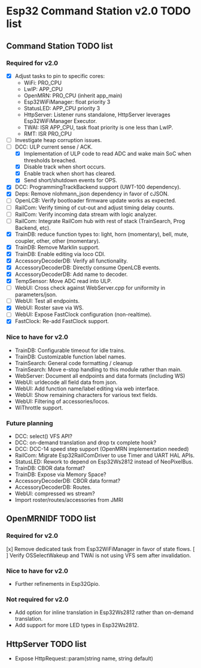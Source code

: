 # Esp32 Command Station v2.0 TODO list

## Command Station TODO list

### Required for v2.0

* [x] Adjust tasks to pin to specific cores:
    - WiFi: PRO_CPU
    - LwIP: APP_CPU
    - OpenMRN: PRO_CPU (inherit app_main)
    - Esp32WiFiManager: float priority 3
    - StatusLED: APP_CPU priority 3
    - HttpServer: Listener runs standalone, HttpServer leverages Esp32WiFiManager Executor.
    - TWAI: ISR APP_CPU, task float priority is one less than LwIP.
    - RMT: ISR PRO_CPU
* [ ] Investigate heap corruption issues.
* [ ] DCC: ULP current sense / ACK.
    - [x] Implementation of ULP code to read ADC and wake main SoC when thresholds breached.
    - [x] Disable track when short occurs.
    - [x] Enable track when short has cleared.
    - [x] Send short/shutdown events for OPS.
* [x] DCC: ProgrammingTrackBackend support (UWT-100 dependency).
* [x] Deps: Remove nlohmann_json dependency in favor of cJSON.
* [ ] OpenLCB: Verify bootloader firmware update works as expected.
* [ ] RailCom: Verify timing of cut-out and adjust timing delay counts.
* [ ] RailCom: Verify incoming data stream with logic analyzer.
* [ ] RailCom: Integrate RailCom hub with rest of stack (TrainSearch, Prog Backend, etc).
* [x] TrainDB: reduce function types to: light, horn (momentary), bell, mute, coupler, other, other (momentary).
* [x] TrainDB: Remove Marklin support.
* [x] TrainDB: Enable editing via loco CDI.
* [x] AccessoryDecoderDB: Verify all functionality.
* [x] AccessoryDecoderDB: Directly consume OpenLCB events.
* [x] AccessoryDecoderDB: Add name to decoder.
* [x] TempSensor: Move ADC read into ULP.
* [ ] WebUI: Cross check against WebServer.cpp for uniformity in parameters/json.
* [ ] WebUI: Test all endpoints.
* [x] WebUI: Roster save via WS.
* [ ] WebUI: Expose FastClock configuration (non-realtime).
* [x] FastClock: Re-add FastClock support.

### Nice to have for v2.0

* TrainDB: Configurable timeout for idle trains.
* TrainDB: Customizable function label names.
* TrainSearch: General code formatting / cleanup
* TrainSearch: Move e-stop handling to this module rather than main.
* WebServer: Document all endpoints and data formats (including WS)
* WebUI: urldecode all field data from json.
* WebUI: Add function name/label editing via web interface.
* WebUI: Show remaining characters for various text fields.
* WebUI: Filtering of accessories/locos.
* WiThrottle support.

### Future planning

* DCC: select() VFS API?
* DCC: on-demand translation and drop tx complete hook?
* DCC: DCC-14 speed step support (OpenMRN implementation needed)
* RailCom: Migrate Esp32RailComDriver to use Timer and UART HAL APIs.
* StatusLED: Rework to depend on Esp32Ws2812 instead of NeoPixelBus.
* TrainDB: CBOR data format?
* TrainDB: Expose via Memory Space?
* AccessoryDecoderDB: CBOR data format?
* AccessoryDecoderDB: Routes.
* WebUI: compressed ws stream?
* Import roster/routes/accessories from JMRI

## OpenMRNIDF TODO list

### Required for v2.0

[x] Remove dedicated task from Esp32WiFiManager in favor of state flows.
[ ] Verify OSSelectWakeup and TWAI is not using VFS sem after invalidation.

### Nice to have for v2.0

* Further refinements in Esp32Gpio.

### Not required for v2.0

* Add option for inline translation in Esp32Ws2812 rather than on-demand translation.
* Add support for more LED types in Esp32Ws2812.

## HttpServer TODO list

* Expose HttpRequest::param(string name, string default)